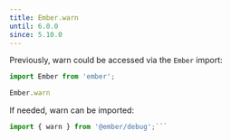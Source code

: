 ```yaml
---
title: Ember.warn
until: 6.0.0
since: 5.10.0
---
```



Previously, warn could be accessed via the `Ember` import:
```js
import Ember from 'ember';

Ember.warn
```

 If needed, warn can be imported:
```js
import { warn } from '@ember/debug';```
